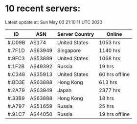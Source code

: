 # 10 recent servers:

Latest update at: Sun May 03 21:10:11 UTC 2020

| ID | ASN | Server Country | Online |
| -- | --- | -------------- | ------ |
| #.D09B | AS174 | United States | 1053 hrs |
| #.7F1D | AS63949 | Singapore | 1140 hrs |
| #.9FC3 | AS53889 | United States | 1068 hrs |
| #.1F2B | AS49392 | Russia | 19 hrs |
| #.C348 | AS35913 | United States | 60 hrs offline |
| #.BD3E | AS63888 | Hong Kong | 613 hrs |
| #.2A79 | AS63949 | Japan | 2377 hrs |
| #.33B9 | AS63888 | Hong Kong | 18 hrs |
| #.A797 | AS51659 | Russia | 25 hrs |
| #.91C7 | AS44050 | Russia | 19 hrs offline |

